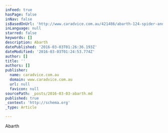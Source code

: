 ```yaml
---
inFeed: true
hasPage: false
inNav: false
isBasedOnUrl: 'http://www.caradvice.com.au/421486/abarth-124-spider-and-124-rally-unveiled/'
inLanguage: null
starred: false
keywords: []
description: Abarth
datePublished: '2016-03-03T01:26:36.193Z'
dateModified: '2016-03-03T01:24:53.774Z'
author: []
title: ''
authors: []
publisher:
  name: caradvice.com.au
  domain: www.caradvice.com.au
  url: null
  favicon: null
sourcePath: _posts/2016-03-03-abarth.md
published: true
_context: 'http://schema.org'
_type: Article

---
```

Abarth